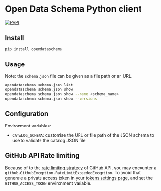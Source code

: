 # Open Data Schema Python client

[![PyPI](https://img.shields.io/pypi/v/opendataschema.svg)](https://pypi.python.org/pypi/opendataschema)

## Install

```bash
pip install opendataschema
```

## Usage

Note: the `schema.json` file can be given as a file path or an URL.

```bash
opendataschema schema.json list
opendataschema schema.json show
opendataschema schema.json show --name <schema_name>
opendataschema schema.json show --versions
```

## Configuration

Environment variables:

- `CATALOG_SCHEMA`: customise the URL or file path of the JSON schema to use to validate the catalog JSON file

## GitHub API Rate limiting

Because of to the [rate limiting strategy](https://developer.github.com/v3/#rate-limiting) of GitHub API, you may encounter a `github.GithubException.RateLimitExceededException`. To avoid that, generate a private access token in your [tokens settings page](https://github.com/settings/tokens), and set the `GITHUB_ACCESS_TOKEN` environment variable.
